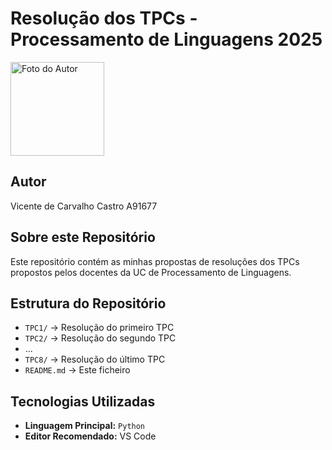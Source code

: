 # Resolução dos TPCs - Processamento de Linguagens 2025

<img src="foto_perfil.png" alt="Foto do Autor" width="150"/>

## Autor
Vicente de Carvalho Castro A91677

## Sobre este Repositório
Este repositório contém as minhas propostas de resoluções dos TPCs propostos pelos docentes da UC de Processamento de Linguagens. 

## Estrutura do Repositório
- `TPC1/` → Resolução do primeiro TPC  
- `TPC2/` → Resolução do segundo TPC 
- ...
- `TPC8/` → Resolução do último TPC 
- `README.md` → Este ficheiro  

## Tecnologias Utilizadas
- **Linguagem Principal:** `Python`
- **Editor Recomendado:** VS Code 




